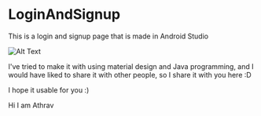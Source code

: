 # LoginAndSignup
This is a login and signup page that is made  in Android Studio

![Alt Text](https://media.giphy.com/media/1QbD2c5QdlNoFTXHB7/giphy.gif)

I've tried to make it with using material design and Java programming, and I would have liked to share it with other people, so I share it with you here :D

I hope it usable for you :)

Hi I am Athrav
